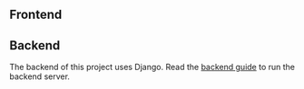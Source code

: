 ## Frontend

<!-- Wait for content added -->

## Backend

The backend of this project uses Django. Read the [backend guide](./Backend.md) to run the backend server.